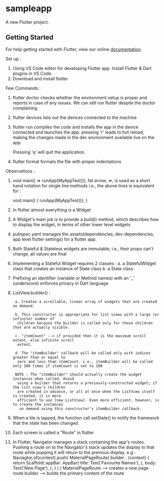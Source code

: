 # sampleapp

A new Flutter project.

## Getting Started

For help getting started with Flutter, view our online
[documentation](https://flutter.io/).

Set up :
1. Using VS Code editor for developing Flutter app. Install Flutter & Dart plugins in VS Code.
2. Download and install flutter

Few Commands :
1. flutter doctor
    checks whether the environment setup is proper and reports in case of any issues. We can still run flutter despite the doctor complaining

2. flutter devices
    lists out the devices connected to the machine

3. flutter run
    compiles the code and installs the app in the device connected and launches the app.
    pressing 'r' leads to hot reload, making the changes made in the dev environment available live on the app

    Pressing 'q' will quit the application.

4. flutter format <fileName>
    formats the file with proper indentations


Observations :

1. void main() => runApp(MyAppTest());
    fat arrow, =>, is used as a short hand notation for single line methods
    i.e., the above lines is equivalent for :

    void main() {
        runApp(MyAppTest());
    }

2. In flutter almost everything is a Widget

3. A Widget's main job is to provide a build() method, which describes how to display the widget, in terms of other lower level widgets 

4. pubspec.yaml manages the assets(dependencies, dev-dependencies, app level flutter settings) for a flutter app.

5. Both Stateful & Stateless widgets are immutable, i.e., their props can't change, all values are final

6. Implementing a Stateful Widget requires 2 classes :
    a. a StatefulWidget class that creates an instance of State class
    b. a State class

7. Prefixing an identifier (variable or Method names) with an '_' (underscore) enforces privacy in Dart language

8. ListView.builder() :

        a. Creates a scrollable, linear array of widgets that are created on demand.

        b. This constructor is appropriate for list views with a large (or infinite) number of
         children because the builder is called only for those children that are actually visible.

        c. "itemCount" --> if provided then it is the maximum scroll extent, else infinite scroll
         extent.

        d. The "itemBuilder" callback will be called only with indices greater than or equal to
         zero and less than itemCount. i.e., itemBuilder will be called only 100 times if itemCount is set to 100

        NOTE : The "itemBuilder" should actually create the widget instances when called. Avoid
         using a builder that returns a previously-constructed widget; if the list view's children
         are created in advance, or all at once when the ListView itself is created, it is more 
         efficient to use [new ListView]. Even more efficient, however, is to create the instances
          on demand using this constructor's itemBuilder callback.

9. When a tile is tapped, the function call setState() to notify the framework that the state has been changed.

10. Each screen is called a "Route" in flutter

11. In Flutter, Navigator manages a stack containing the app's routes. Pushing a route on to the Navigator's stack updates the display to that route while popping it will return to the previous display.
    e.g : Naviagtor.of(context).push(
            MaterialPageRoute(
                builder : (context) {
                    return Scaffold(
                        appBar: AppBar(
                        title: Text('Favourite Names'),
                        ),
                        body: Text('New Page'),
                    );
                }
            )
          )
    MaterialPageRoute --> creates a new page route
    builder --> builds the primary content of the route